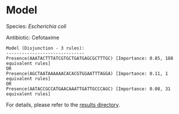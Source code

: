 
# Model

Species: *Escherichia coli*

Antibiotic: Cefotaxime

```
Model (Disjunction - 3 rules):
------------------------------
Presence(AAATACTTTATCGTGCTGATGAGCGCTTTGC) [Importance: 0.85, 188 equivalent rules]
OR
Presence(AGCTAATAAAAAACACACGTGGAATTTAGGA) [Importance: 0.11, 1 equivalent rules]
OR
Presence(AATACCGCCATGAACAAATTGATTGCCCAGC) [Importance: 0.08, 31 equivalent rules]

```

For details, please refer to the [results directory](../../../../../results/scm_b/escherichia%20coli/cefotaxime/repeat_7/).

